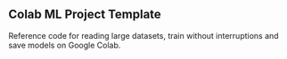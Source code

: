 ## Colab ML Project Template
Reference code for reading large datasets, train without interruptions and save models on Google Colab.

